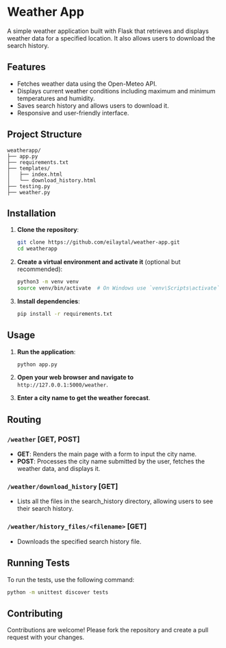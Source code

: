 # Weather App

A simple weather application built with Flask that retrieves and displays weather data for a specified location. It also allows users to download the search history.

## Features

- Fetches weather data using the Open-Meteo API.
- Displays current weather conditions including maximum and minimum temperatures and humidity.
- Saves search history and allows users to download it.
- Responsive and user-friendly interface.

## Project Structure

```plaintext
weatherapp/
├── app.py
├── requirements.txt
├── templates/
│   ├── index.html
│   └── download_history.html
├── testing.py
├── weather.py
```

## Installation

1. **Clone the repository**:

    ```sh
    git clone https://github.com/eilaytal/weather-app.git
    cd weatherapp
    ```

2. **Create a virtual environment and activate it** (optional but recommended):

    ```sh
    python3 -m venv venv
    source venv/bin/activate  # On Windows use `venv\Scripts\activate`
    ```

3. **Install dependencies**:

    ```sh
    pip install -r requirements.txt
    ```

## Usage

1. **Run the application**:

    ```sh
    python app.py
    ```

2. **Open your web browser and navigate to** `http://127.0.0.1:5000/weather`.

3. **Enter a city name to get the weather forecast**.

## Routing

### `/weather` [GET, POST]

- **GET**: Renders the main page with a form to input the city name.
- **POST**: Processes the city name submitted by the user, fetches the weather data, and displays it.

### `/weather/download_history` [GET]

- Lists all the files in the search_history directory, allowing users to see their search history.

### `/weather/history_files/<filename>` [GET]

- Downloads the specified search history file.

## Running Tests

To run the tests, use the following command:

```sh
python -m unittest discover tests
```

## Contributing

Contributions are welcome! Please fork the repository and create a pull request with your changes.


